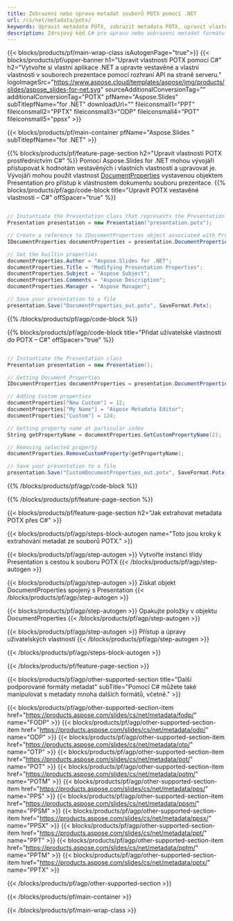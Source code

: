 ```yaml
---
title: Zobrazení nebo úprava metadat souborů POTX pomocí .NET
url: /cs/net/metadata/potx/
keywords: Upravit metadata POTX, zobrazit metadata POTX, upravit vlastnosti POTX, zobrazit vlastnosti POTX
description: Zdrojový kód C# pro úpravu nebo zobrazení metadat formátu POTX.
---
```


{{< blocks/products/pf/main-wrap-class isAutogenPage="true">}}
{{< blocks/products/pf/upper-banner h1="Upravit vlastnosti POTX pomocí C#" h2="Vytvořte si vlastní aplikace .NET a upravte vestavěné a vlastní vlastnosti v souborech prezentace pomocí rozhraní API na straně serveru." logoImageSrc="https://www.aspose.cloud/templates/aspose/img/products/slides/aspose_slides-for-net.svg" sourceAdditionalConversionTag="" additionalConversionTag="POTX" pfName="Aspose.Slides" subTitlepfName="for .NET" downloadUrl="" fileiconsmall1="PPT" fileiconsmall2="PPTX" fileiconsmall3="ODP" fileiconsmall4="POT" fileiconsmall5="ppsx" >}}

{{< blocks/products/pf/main-container pfName="Aspose.Slides " subTitlepfName="for .NET" >}}

{{% blocks/products/pf/feature-page-section  h2="Upravit vlastnosti POTX prostřednictvím C#" %}}
Pomocí Aspose.Slides for .NET mohou vývojáři přistupovat k hodnotám vestavěných i vlastních vlastností a upravovat je. Vývojáři mohou použít vlastnost [DocumentProperties](https://reference.aspose.com/slides/net/aspose.slides/documentproperties/) vystavenou objektem Presentation pro přístup k vlastnostem dokumentu souboru prezentace.
{{% blocks/products/pf/agp/code-block title="Upravit POTX vestavěné vlastnosti – C#" offSpacer="true" %}}

```cs

// Instantiate the Presentation class that represents the Presentation
Presentation presentation = new Presentation("presentation.potx");

// Create a reference to IDocumentProperties object associated with Presentation
IDocumentProperties documentProperties = presentation.DocumentProperties;

// Set the builtin properties
documentProperties.Author = "Aspose.Slides for .NET";
documentProperties.Title = "Modifying Presentation Properties";
documentProperties.Subject = "Aspose Subject";
documentProperties.Comments = "Aspose Description";
documentProperties.Manager = "Aspose Manager";

// Save your presentation to a file
presentation.Save("DocumentProperties_out.potx", SaveFormat.Potx);
```

{{% /blocks/products/pf/agp/code-block %}}

{{% blocks/products/pf/agp/code-block title="Přidat uživatelské vlastnosti do POTX – C#" offSpacer="true" %}}

```cs

// Instantiate the Presentation class
Presentation presentation = new Presentation();

// Getting Document Properties
IDocumentProperties documentProperties = presentation.DocumentProperties;

// Adding Custom properties
documentProperties["New Custom"] = 12;
documentProperties["My Name"] = "Aspose Metadata Editor";
documentProperties["Custom"] = 124;

// Getting property name at particular index
String getPropertyName = documentProperties.GetCustomPropertyName(2);

// Removing selected property
documentProperties.RemoveCustomProperty(getPropertyName);

// Save your presentation to a file
presentation.Save("CustomDocumentProperties_out.potx", SaveFormat.Potx);
```

{{% /blocks/products/pf/agp/code-block %}}

{{% /blocks/products/pf/feature-page-section %}}

{{< blocks/products/pf/feature-page-section  h2="Jak extrahovat metadata POTX přes C#" >}}

{{< blocks/products/pf/agp/steps-block-autogen name="Toto jsou kroky k extrahování metadat ze souborů POTX." >}}

{{< blocks/products/pf/agp/step-autogen >}}
Vytvořte instanci třídy Presentation s cestou k souboru POTX
{{< /blocks/products/pf/agp/step-autogen >}}

{{< blocks/products/pf/agp/step-autogen >}}
Získat objekt DocumentProperties spojený s Presentation
{{< /blocks/products/pf/agp/step-autogen >}}

{{< blocks/products/pf/agp/step-autogen >}}
Opakujte položky v objektu DocumentProperties
{{< /blocks/products/pf/agp/step-autogen >}}

{{< blocks/products/pf/agp/step-autogen >}}
Přístup a úpravy uživatelských vlastností
{{< /blocks/products/pf/agp/step-autogen >}}

{{< /blocks/products/pf/agp/steps-block-autogen >}}

{{< /blocks/products/pf/feature-page-section >}}

{{< blocks/products/pf/agp/other-supported-section title="Další podporované formáty metadat" subTitle="Pomocí C# můžete také manipulovat s metadaty mnoha dalších formátů, včetně." >}}

{{< blocks/products/pf/agp/other-supported-section-item href="https://products.aspose.com/slides/cs/net/metadata/fodp/" name="FODP" >}}
{{< blocks/products/pf/agp/other-supported-section-item href="https://products.aspose.com/slides/cs/net/metadata/odp/" name="ODP" >}}
{{< blocks/products/pf/agp/other-supported-section-item href="https://products.aspose.com/slides/cs/net/metadata/otp/" name="OTP" >}}
{{< blocks/products/pf/agp/other-supported-section-item href="https://products.aspose.com/slides/cs/net/metadata/pot/" name="POT" >}}
{{< blocks/products/pf/agp/other-supported-section-item href="https://products.aspose.com/slides/cs/net/metadata/potm/" name="POTM" >}}
{{< blocks/products/pf/agp/other-supported-section-item href="https://products.aspose.com/slides/cs/net/metadata/pps/" name="PPS" >}}
{{< blocks/products/pf/agp/other-supported-section-item href="https://products.aspose.com/slides/cs/net/metadata/ppsm/" name="PPSM" >}}
{{< blocks/products/pf/agp/other-supported-section-item href="https://products.aspose.com/slides/cs/net/metadata/ppsx/" name="PPSX" >}}
{{< blocks/products/pf/agp/other-supported-section-item href="https://products.aspose.com/slides/cs/net/metadata/ppt/" name="PPT" >}}
{{< blocks/products/pf/agp/other-supported-section-item href="https://products.aspose.com/slides/cs/net/metadata/pptm/" name="PPTM" >}}
{{< blocks/products/pf/agp/other-supported-section-item href="https://products.aspose.com/slides/cs/net/metadata/pptx/" name="PPTX" >}}


{{< /blocks/products/pf/agp/other-supported-section >}}

{{< /blocks/products/pf/main-container >}}
    
{{< /blocks/products/pf/main-wrap-class >}}